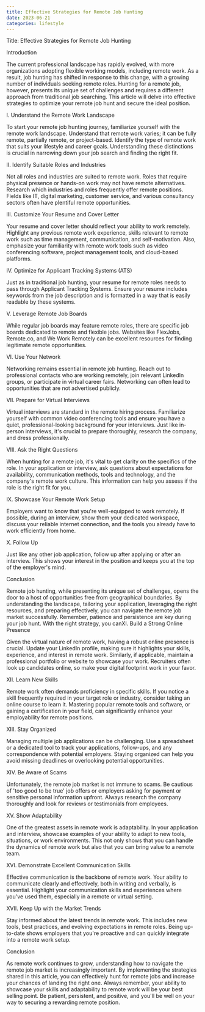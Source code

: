 ```yaml
---
title: Effective Strategies for Remote Job Hunting
date: 2023-06-21
categories: lifestyle
---
```


Title: Effective Strategies for Remote Job Hunting

Introduction

The current professional landscape has rapidly evolved, with more organizations adopting flexible working models, including remote work. As a result, job hunting has shifted in response to this change, with a growing number of individuals seeking remote roles. Hunting for a remote job, however, presents its unique set of challenges and requires a different approach from traditional job searching. This article will delve into effective strategies to optimize your remote job hunt and secure the ideal position.

I. Understand the Remote Work Landscape

To start your remote job hunting journey, familiarize yourself with the remote work landscape. Understand that remote work varies; it can be fully remote, partially remote, or project-based. Identify the type of remote work that suits your lifestyle and career goals. Understanding these distinctions is crucial in narrowing down your job search and finding the right fit.

II. Identify Suitable Roles and Industries

Not all roles and industries are suited to remote work. Roles that require physical presence or hands-on work may not have remote alternatives. Research which industries and roles frequently offer remote positions. Fields like IT, digital marketing, customer service, and various consultancy sectors often have plentiful remote opportunities.

III. Customize Your Resume and Cover Letter

Your resume and cover letter should reflect your ability to work remotely. Highlight any previous remote work experience, skills relevant to remote work such as time management, communication, and self-motivation. Also, emphasize your familiarity with remote work tools such as video conferencing software, project management tools, and cloud-based platforms.

IV. Optimize for Applicant Tracking Systems (ATS)

Just as in traditional job hunting, your resume for remote roles needs to pass through Applicant Tracking Systems. Ensure your resume includes keywords from the job description and is formatted in a way that is easily readable by these systems.

V. Leverage Remote Job Boards

While regular job boards may feature remote roles, there are specific job boards dedicated to remote and flexible jobs. Websites like FlexJobs, Remote.co, and We Work Remotely can be excellent resources for finding legitimate remote opportunities.

VI. Use Your Network

Networking remains essential in remote job hunting. Reach out to professional contacts who are working remotely, join relevant LinkedIn groups, or participate in virtual career fairs. Networking can often lead to opportunities that are not advertised publicly.

VII. Prepare for Virtual Interviews

Virtual interviews are standard in the remote hiring process. Familiarize yourself with common video conferencing tools and ensure you have a quiet, professional-looking background for your interviews. Just like in-person interviews, it's crucial to prepare thoroughly, research the company, and dress professionally.

VIII. Ask the Right Questions

When hunting for a remote job, it's vital to get clarity on the specifics of the role. In your application or interview, ask questions about expectations for availability, communication methods, tools and technology, and the company's remote work culture. This information can help you assess if the role is the right fit for you.

IX. Showcase Your Remote Work Setup

Employers want to know that you're well-equipped to work remotely. If possible, during an interview, show them your dedicated workspace, discuss your reliable internet connection, and the tools you already have to work efficiently from home.

X. Follow Up

Just like any other job application, follow up after applying or after an interview. This shows your interest in the position and keeps you at the top of the employer's mind.

Conclusion

Remote job hunting, while presenting its unique set of challenges, opens the door to a host of opportunities free from geographical boundaries. By understanding the landscape, tailoring your application, leveraging the right resources, and preparing effectively, you can navigate the remote job market successfully. Remember, patience and persistence are key during your job hunt. With the right strategy, you canXI. Build a Strong Online Presence

Given the virtual nature of remote work, having a robust online presence is crucial. Update your LinkedIn profile, making sure it highlights your skills, experience, and interest in remote work. Similarly, if applicable, maintain a professional portfolio or website to showcase your work. Recruiters often look up candidates online, so make your digital footprint work in your favor.

XII. Learn New Skills

Remote work often demands proficiency in specific skills. If you notice a skill frequently required in your target role or industry, consider taking an online course to learn it. Mastering popular remote tools and software, or gaining a certification in your field, can significantly enhance your employability for remote positions.

XIII. Stay Organized

Managing multiple job applications can be challenging. Use a spreadsheet or a dedicated tool to track your applications, follow-ups, and any correspondence with potential employers. Staying organized can help you avoid missing deadlines or overlooking potential opportunities.

XIV. Be Aware of Scams

Unfortunately, the remote job market is not immune to scams. Be cautious of 'too good to be true' job offers or employers asking for payment or sensitive personal information upfront. Always research the company thoroughly and look for reviews or testimonials from employees.

XV. Show Adaptability

One of the greatest assets in remote work is adaptability. In your application and interview, showcase examples of your ability to adapt to new tools, situations, or work environments. This not only shows that you can handle the dynamics of remote work but also that you can bring value to a remote team.

XVI. Demonstrate Excellent Communication Skills

Effective communication is the backbone of remote work. Your ability to communicate clearly and effectively, both in writing and verbally, is essential. Highlight your communication skills and experiences where you've used them, especially in a remote or virtual setting.

XVII. Keep Up with the Market Trends

Stay informed about the latest trends in remote work. This includes new tools, best practices, and evolving expectations in remote roles. Being up-to-date shows employers that you're proactive and can quickly integrate into a remote work setup.

Conclusion

As remote work continues to grow, understanding how to navigate the remote job market is increasingly important. By implementing the strategies shared in this article, you can effectively hunt for remote jobs and increase your chances of landing the right one. Always remember, your ability to showcase your skills and adaptability to remote work will be your best selling point. Be patient, persistent, and positive, and you'll be well on your way to securing a rewarding remote position.